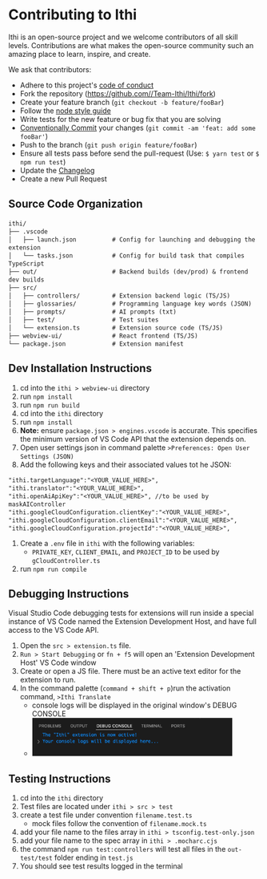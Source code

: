 # Contributing to Ithi

Ithi is an open-source project and we welcome contributors of all skill levels. Contributions are what makes the open-source community such an amazing place to learn, inspire, and create.

We ask that contributors:

- Adhere to this project's [code of conduct](./CODE_OF_CONDUCT.md)
- Fork the repository (https://github.com//Team-Ithi/Ithi/fork)
- Create your feature branch (`git checkout -b feature/fooBar`)
- Follow the [node style guide](https://github.com/felixge/node-style-guide)
- Write tests for the new feature or bug fix that you are solving
- [Conventionally Commit](https://www.conventionalcommits.org/en/v1.0.0/) your changes (`git commit -am 'feat: add some fooBar'`)
- Push to the branch (`git push origin feature/fooBar`)
- Ensure all tests pass before send the pull-request (Use: `$ yarn test` or `$ npm run test`)
- Update the [Changelog](./comment-translator/CHANGELOG.md)
- Create a new Pull Request

## Source Code Organization

```
ithi/
├── .vscode
│   ├── launch.json          # Config for launching and debugging the extension
│   └── tasks.json           # Config for build task that compiles TypeScript
├── out/                     # Backend builds (dev/prod) & frontend dev builds
├── src/
│   ├── controllers/         # Extension backend logic (TS/JS)
│   ├── glossaries/          # Programming language key words (JSON)
│   ├── prompts/             # AI prompts (txt)
│   ├── test/                # Test suites
│   └── extension.ts         # Extension source code (TS/JS)
├── webview-ui/              # React frontend (TS/JS)
└── package.json             # Extension manifest
```

## Dev Installation Instructions

1. cd into the `ithi > webview-ui` directory
1. run `npm install`
1. run `npm run build`
1. cd into the `ithi` directory
1. run `npm install`
1. **Note:** ensure `package.json > engines.vscode` is accurate. This specifies the minimum version of VS Code API that the extension depends on.
1. Open user settings json in command palette `>Preferences: Open User Settings (JSON)`
1. Add the following keys and their associated values tot he JSON:

```
"ithi.targetLanguage":"<YOUR_VALUE_HERE>",
"ithi.translator":"<YOUR_VALUE_HERE>",
"ithi.openAiApiKey":"<YOUR_VALUE_HERE>", //to be used by maskAIController
"ithi.googleCloudConfiguration.clientKey":"<YOUR_VALUE_HERE>",
"ithi.googleCloudConfiguration.clientEmail":"<YOUR_VALUE_HERE>",
"ithi.googleCloudConfiguration.projectId":"<YOUR_VALUE_HERE>",
```

1. Create a `.env` file in `ithi` with the following variables:
   - `PRIVATE_KEY`, `CLIENT_EMAIL`, and `PROJECT_ID` to be used by `gCloudController.ts`
1. run `npm run compile`

## Debugging Instructions

Visual Studio Code debugging tests for extensions will run inside a special instance of VS Code named the Extension Development Host, and have full access to the VS Code API.

1. Open the `src > extension.ts` file.
1. `Run > Start Debugging` or `fn + f5` will open an 'Extension Development Host' VS Code window
1. Create or open a JS file. There must be an active text editor for the extension to run.
1. In the command palette (`command + shift + p`)run the activation command, `>Ithi Translate`
   - console logs will be displayed in the original window's DEBUG CONSOLE
   - <img src="./images/debug_console.png" width="400" alt="debug_console">

## Testing Instructions

1. cd into the `ithi` directory
1. Test files are located under `ithi > src > test`
1. create a test file under convention `filename.test.ts`
   - mock files follow the convention of `filename.mock.ts`
1. add your file name to the files array in `ithi > tsconfig.test-only.json`
1. add your file name to the spec array in `ithi > .mocharc.cjs`
1. the command `npm run test:controllers` will test all files in the `out-test/test` folder ending in `test.js`
1. You should see test results logged in the terminal
